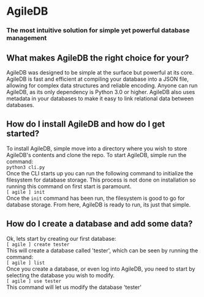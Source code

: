 # AgileDB
### The most intuitive solution for simple yet powerful database management

## What makes AgileDB the right choice for your?
AgileDB was designed to be simple at the surface but powerful at its core. AgileDB is fast and efficient at compiling your database into a JSON file, allowing for complex data structures and reliable encoding. Anyone can run AgileDB, as its only dependency is Python 3.0 or higher. AgileDB also uses metadata in your databases to make it easy to link relational data between databases. 

## How do I install AgileDB and how do I get started?
To install AgileDB, simple move into a directory where you wish to store AgileDB's contents and clone the repo. To start AgileDB, simple run the command:<br>
```python3 cli.py```<br>
Once the CLI starts up you can run the following command to initialize the filesystem for database storage. This process is not done on installation so running this command on first start is paramount.<br>
```[ agile ] init```<br>
Once the `init` command has been run, the filesystem is good to go for database storage. From here, AgileDB is ready to run, its just that simple.

## How do I create a database and add some data?
Ok, lets start by creating our first database:<br>
```[ agile ] create tester```<br>
This will create a database called 'tester', which can be seen by running the command:<br>
```[ agile ] list```<br>
Once you create a database, or even log into AgileDB, you need to start by selecting the database you wish to modify.<br>
```[ agile ] use tester``` <br>
This command will let us modify the database 'tester'
